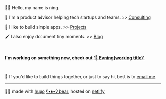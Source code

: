 &nbsp;

👩‍🌾 Hello, my name is ning.

🧃 I'm a product advisor helping tech startups and teams. >> [Consulting][consulting-url]

🤖 I like to build simple apps. >> [Projects][projects-url]

🖌 I also enjoy document tiny moments. >> [Blog][blog-url]

&nbsp;


**I'm working on something new, check out ['🌙 Evning(working title)'][evning-url]**


&nbsp;


💬 If you'd like to build things together, or just to say hi, best is to [email me](mailto:hello@ningxxu.com).

---

🐻‍❄️ made with [hugo][hugo-url] [ʕ•ᴥ•ʔ bear][hugo-bear-url], hosted on [netlify][netlify-url]


[evning-url]: /evning/
[consulting-url]: /consulting/
[projects-url]: /projects/
[blog-url]: /blog/
[linkedin-url]: https://www.linkedin.com/in/ningxxu/
[hugo-url]: https://gohugo.io/
[hugo-bear-url]: https://github.com/janraasch/hugo-bearblog/
[netlify-url]: https://www.netlify.com/